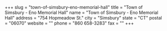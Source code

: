 +++
slug = "town-of-simsbury-eno-memorial-hall"
title = "Town of Simsbury - Eno Memorial Hall"
name = "Town of Simsbury - Eno Memorial Hall"
address = "754 Hopmeadow St."
city = "Simsbury"
state = "CT"
postal = "06070"
website = ""
phone = "860 658-3283"
fax = ""
+++
